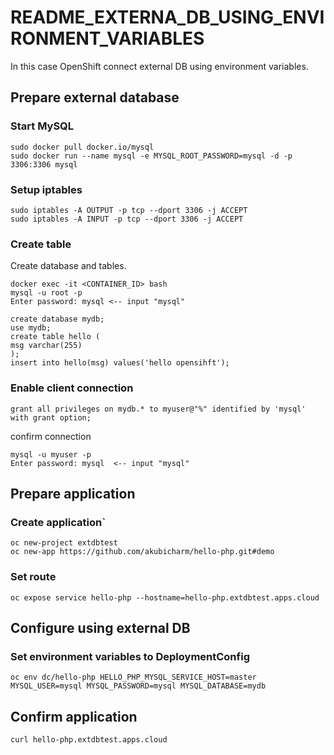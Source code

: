 # README_EXTERNA_DB_USING_ENVIRONMENT_VARIABLES

In this case OpenShift connect external DB using environment variables.

## Prepare external database

### Start MySQL
```
sudo docker pull docker.io/mysql
sudo docker run --name mysql -e MYSQL_ROOT_PASSWORD=mysql -d -p 3306:3306 mysql
```

### Setup iptables
```
sudo iptables -A OUTPUT -p tcp --dport 3306 -j ACCEPT
sudo iptables -A INPUT -p tcp --dport 3306 -j ACCEPT
```

### Create table
Create database and tables.
```
docker exec -it <CONTAINER_ID> bash
mysql -u root -p
Enter password: mysql <-- input "mysql"

create database mydb;
use mydb;
create table hello (
msg varchar(255)
);
insert into hello(msg) values('hello opensihft');
```

### Enable client connection
```
grant all privileges on mydb.* to myuser@"%" identified by 'mysql' with grant option;
```

confirm connection
```
mysql -u myuser -p
Enter password: mysql  <-- input "mysql"
```

## Prepare application

### Create application`
```
oc new-project extdbtest
oc new-app https://github.com/akubicharm/hello-php.git#demo
```

### Set route
```
oc expose service hello-php --hostname=hello-php.extdbtest.apps.cloud
```

## Configure using external DB
### Set environment variables to DeploymentConfig
```
oc env dc/hello-php HELLO_PHP_MYSQL_SERVICE_HOST=master MYSQL_USER=mysql MYSQL_PASSWORD=mysql MYSQL_DATABASE=mydb
```

## Confirm application
```
curl hello-php.extdbtest.apps.cloud 
```
